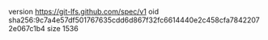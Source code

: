 version https://git-lfs.github.com/spec/v1
oid sha256:9c7a4e57df501767635cdd6d867f32fc6614440e2c458cfa78422072e067c1b4
size 1536
